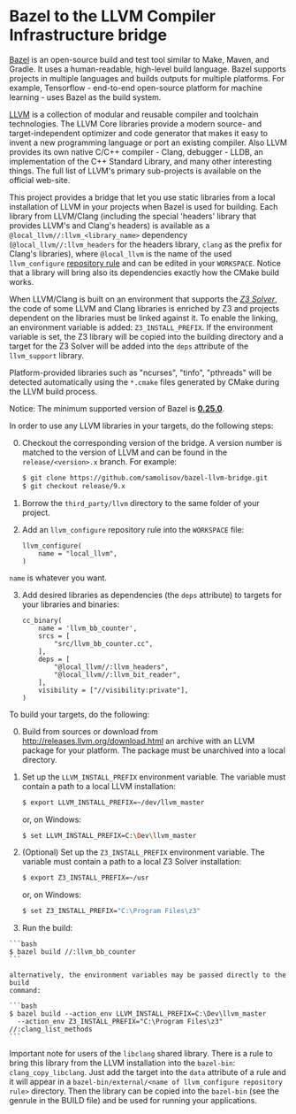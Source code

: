 # Bazel to the LLVM Compiler Infrastructure bridge

[Bazel](https://docs.bazel.build/versions/master/bazel-overview.html) is an open-source
build and test tool similar to Make, Maven, and Gradle. It uses a human-readable,
high-level build language. Bazel supports projects in multiple languages and builds outputs
for multiple platforms. For example, Tensorflow - end-to-end open-source platform for
machine learning - uses Bazel as the build system.

[LLVM](https://llvm.org/) is a collection of modular and reusable compiler and toolchain
technologies. The LLVM Core libraries provide a modern source- and target-independent
optimizer and code generator that makes it easy to invent a new programming language or
port an existing compiler. Also LLVM provides its own native C/C++ compiler - Clang,
debugger - LLDB, an implementation of the C++ Standard Library, and many other interesting
things. The full list of LLVM's primary sub-projects is available on the official web-site.

This project provides a bridge that let you use static libraries from a local installation
of LLVM in your projects when Bazel is used for building. Each library from LLVM/Clang
(including the special 'headers' library that provides LLVM's and Clang's headers)
is available as a `@local_llvm//:llvm_<library_name>` dependency (`@local_llvm//:llvm_headers`
for the headers library, `clang` as the prefix for Clang's libraries), where `@local_llvm`
is the name of the used `llvm_configure`
[repository rule](https://docs.bazel.build/versions/master/skylark/repository_rules.html)
and can be edited in your `WORKSPACE`. Notice that a library will bring also its dependencies
exactly how the CMake build works.

When LLVM/Clang is built on an environment that supports the
[*Z3 Solver*](https://github.com/Z3Prover/z3), the code of some LLVM and Clang libraries
is enriched by Z3 and projects dependent on the libraries must be linked against it.
To enable the linking, an environment variable is added: `Z3_INSTALL_PREFIX`.
If the environment variable is set, the Z3 library will be copied into the building
directory and a target for the Z3 Solver will be added into the `deps` attribute of the
`llvm_support` library.

Platform-provided libraries such as "ncurses", "tinfo", "pthreads" will be detected
automatically using the `*.cmake` files generated by CMake during the LLVM build process.

Notice: The minimum supported version of Bazel is
[**0.25.0**](https://github.com/bazelbuild/bazel/releases/tag/0.25.0).

In order to use any LLVM libraries in your targets, do the following steps:

 0. Checkout the corresponding version of the bridge. A version number
    is matched to the version of LLVM and can be found in the `release/<version>.x`
    branch. For example:

    ```bash
    $ git clone https://github.com/samolisov/bazel-llvm-bridge.git
    $ git checkout release/9.x
    ```

 1. Borrow the `third_party/llvm` directory to the same folder of
    your project.

 2. Add an `llvm_configure` repository rule into the `WORKSPACE` file:

    ```bzl
    llvm_configure(
        name = "local_llvm",
    )
    ```

 `name` is whatever you want.

 3. Add desired libraries as dependencies (the `deps` attribute) to targets for
    your libraries and binaries:

    ```bzl
    cc_binary(
        name = 'llvm_bb_counter',
        srcs = [
            "src/llvm_bb_counter.cc",
        ],
        deps = [
            "@local_llvm//:llvm_headers",
            "@local_llvm//:llvm_bit_reader",
        ],
        visibility = ["//visibility:private"],
    )
    ```

To build your targets, do the following:

 0. Build from sources or download from http://releases.llvm.org/download.html an
    archive with an LLVM package for your platform. The package must be unarchived
    into a local directory.

 1. Set up the `LLVM_INSTALL_PREFIX` environment variable. The variable must
    contain a path to a local LLVM installation:

    ```bash
    $ export LLVM_INSTALL_PREFIX=~/dev/llvm_master
    ```

    or, on Windows:

    ```bash
    $ set LLVM_INSTALL_PREFIX=C:\Dev\llvm_master
    ```

 2. (Optional) Set up the `Z3_INSTALL_PREFIX` environment variable. The variable must
    contain a path to a local Z3 Solver installation:

    ```bash
    $ export Z3_INSTALL_PREFIX=~/usr
    ```

    or, on Windows:

    ```bash
    $ set Z3_INSTALL_PREFIX="C:\Program Files\z3"
    ```

  3. Run the build:

    ```bash
    $ bazel build //:llvm_bb_counter
    ```

    alternatively, the environment variables may be passed directly to the build
    command:

    ```bash
    $ bazel build --action_env LLVM_INSTALL_PREFIX=C:\Dev\llvm_master
      --action_env Z3_INSTALL_PREFIX="C:\Program Files\z3" //:clang_list_methods
    ```

Important note for users of the `libclang` shared library. There is a rule
to bring this library from the LLVM installation into the `bazel-bin`:
`clang_copy_libclang`. Just add the target into the `data` attribute of
a rule and it will appear in
a `bazel-bin/external/<name of llvm_configure repository rule>`
directory. Then the library can be copied into the `bazel-bin` (see the
genrule in the BUILD file) and be used for running your applications.
